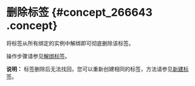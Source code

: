 # 删除标签 {#concept_266643 .concept}

将标签从所有绑定的实例中解绑即可彻底删除该标签。

操作步骤请参见[解绑标签](cn.zh-CN/用户指南/标签管理/解绑标签.md#)。

**说明：** 标签删除后无法找回，您可以重新创建相同的标签，方法请参见[新建标签](cn.zh-CN/用户指南/标签管理/新建标签.md#)。

